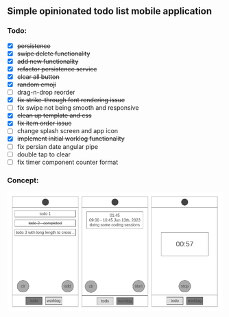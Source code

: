## Simple opinionated todo list mobile application
### Todo:
- [x] ~~persistence~~
- [x] ~~swipe delete functionality~~
- [x] ~~add new functionality~~
- [x] ~~refactor persistence service~~
- [x] ~~clear all button~~
- [x] ~~random emoji~~
- [ ] drag-n-drop reorder
- [x] ~~fix strike-through font rendering issue~~
- [ ] fix swipe not being smooth and responsive
- [x] ~~clean up template and css~~
- [x] ~~fix item order issue~~
- [ ] change splash screen and app icon
- [x] ~~implement initial worklog functionality~~
- [ ] fix persian date angular pipe
- [ ] double tap to clear
- [ ] fix timer component counter format

### Concept:
[![concept](./res/concept.png)](https://wireframe.cc/pro/pp/b6d863b93619372)